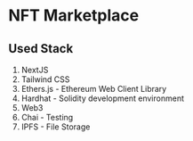 # NFT Marketplace

## Used Stack

1. NextJS
2. Tailwind CSS
3. Ethers.js - Ethereum Web Client Library
4. Hardhat - Solidity development environment
5. Web3
6. Chai - Testing
7. IPFS - File Storage
